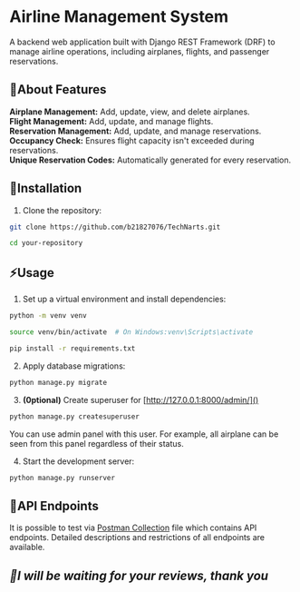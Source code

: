 # **Airline Management System**

A backend web application built with Django REST Framework (DRF) to manage airline operations, including airplanes,
flights, and passenger reservations.

## 🔰**About Features**

**Airplane Management:** Add, update, view, and delete airplanes.\
**Flight Management:** Add, update, and manage flights.\
**Reservation Management:** Add, update, and manage reservations.\
**Occupancy Check:** Ensures flight capacity isn't exceeded during reservations.\
**Unique Reservation Codes:** Automatically generated for every reservation.

## 🔌**Installation**
1. Clone the repository:
```bash
git clone https://github.com/b21827076/TechNarts.git
``` 
```bash
cd your-repository
```

## ⚡**Usage**
1. Set up a virtual environment and install dependencies:
```bash
python -m venv venv
```
```bash
source venv/bin/activate  # On Windows:venv\Scripts\activate
```
```bash
pip install -r requirements.txt
```

2. Apply database migrations:
```bash
python manage.py migrate
```

3.  **(0ptional)** Create superuser for [http://127.0.0.1:8000/admin/]() 
```bash
python manage.py createsuperuser
```
You can use admin panel with this user. For example, all airplane can be seen from this panel regardless of their status.

4. Start the development server:
```bash
python manage.py runserver
```

## 🔗**API Endpoints**
It is possible to test via [Postman Collection](AirlineManagementSystem.postman_collection.json) file which contains
API endpoints. Detailed descriptions and restrictions of all endpoints are available.


## _🚀I will be waiting for your reviews, thank you_
